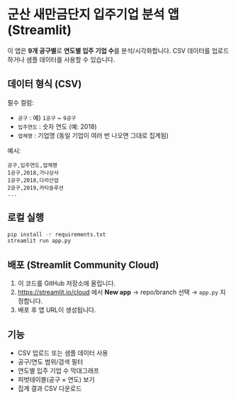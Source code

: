 # 군산 새만금단지 입주기업 분석 앱 (Streamlit)

이 앱은 **9개 공구별**로 **연도별 입주 기업 수**를 분석/시각화합니다. CSV 데이터를 업로드하거나 샘플 데이터를 사용할 수 있습니다.

## 데이터 형식 (CSV)
필수 컬럼:
- `공구` : 예) `1공구` ~ `9공구`
- `입주연도` : 숫자 연도 (예: 2018)
- `업체명` : 기업명 (동일 기업이 여러 번 나오면 그대로 집계됨)

예시:
```
공구,입주연도,업체명
1공구,2018,가나상사
1공구,2018,다라산업
2공구,2019,카타솔루션
...
```

## 로컬 실행
```bash
pip install -r requirements.txt
streamlit run app.py
```

## 배포 (Streamlit Community Cloud)
1. 이 코드를 GitHub 저장소에 올립니다.
2. https://streamlit.io/cloud 에서 **New app** → repo/branch 선택 → `app.py` 지정합니다.
3. 배포 후 앱 URL이 생성됩니다.

## 기능
- CSV 업로드 또는 샘플 데이터 사용
- 공구/연도 범위/검색 필터
- 연도별 입주 기업 수 막대그래프
- 피벗테이블(공구 × 연도) 보기
- 집계 결과 CSV 다운로드
```

